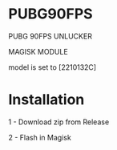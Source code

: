 # PUBG90FPS


PUBG 90FPS UNLUCKER 

MAGISK MODULE

model is set to [2210132C]

# Installation

1 - Download zip from Release

2 - Flash in Magisk


